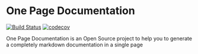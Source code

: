 # One Page Documentation

[![Build Status](https://app.travis-ci.com/builder-box/ts-library.svg?branch=main)](https://app.travis-ci.com/builder-box/ts-library) [![codecov](https://codecov.io/gh/builder-box/ts-library/branch/main/graph/badge.svg?token=8DfGB9WxYx)](https://codecov.io/gh/builder-box/ts-library)

One Page Documentation is an Open Source project to help you to generate a completely markdown documentation in a single page
